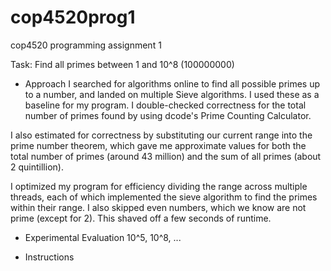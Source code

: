 # cop4520prog1
cop4520 programming assignment 1

Task: Find all primes between 1 and 10^8 (100000000)

- Approach
I searched for algorithms online to find all possible primes up to a number, and landed on multiple Sieve algorithms. I used these as a baseline for my program. I double-checked correctness for the total number of primes found by using dcode's Prime Counting Calculator.

I also estimated for correctness by substituting our current range into the prime number theorem, which gave me approximate values for both the total number of primes (around 43 million) and the sum of all primes (about 2 quintillion). 

I optimized my program for efficiency dividing the range across multiple threads, each of which implemented the sieve algorithm to find the primes within their range. I also skipped even numbers, which we know are not prime (except for 2). This shaved off a few seconds of runtime. 

- Experimental Evaluation
10^5, 10^8, ...

- Instructions
  
